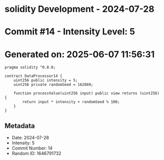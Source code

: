 ﻿# solidity Development - 2024-07-28
# Commit #14 - Intensity Level: 5
# Generated on: 2025-06-07 11:56:31
```solidity
pragma solidity ^0.8.0;

contract DataProcessor14 {
    uint256 public intensity = 5;
    uint256 private randomSeed = 162869;

    function processValue(uint256 input) public view returns (uint256) {
        return input * intensity + randomSeed % 100;
    }
}
```
## Metadata
- Date: 2024-07-28
- Intensity: 5
- Commit Number: 14
- Random ID: 1646791732
